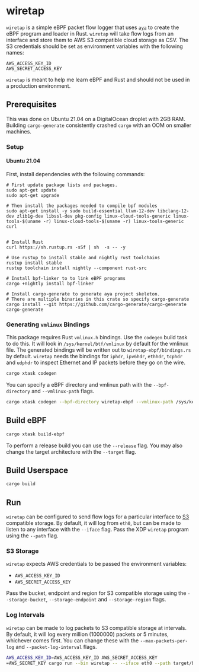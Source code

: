 # wiretap
`wiretap` is a simple eBPF packet flow logger that uses [`aya`](https://crates.io/crates/aya) to create the eBPF program and loader in Rust.
`wiretap` will take flow logs from an interface and store them to AWS S3 compatible cloud storage as CSV.
The S3 credentials should be set as environment variables with the following names:

```
AWS_ACCESS_KEY_ID
AWS_SECRET_ACCESS_KEY
```

`wiretap` is meant to help me learn eBPF and Rust and should not be used in a production environment.

## Prerequisites
This was done on Ubuntu 21.04 on a DigitalOcean droplet with 2GB RAM.
Building `cargo-generate` consistently crashed `cargo` with an OOM on smaller machines.

### Setup

#### Ubuntu 21.04
First, install dependencies with the following commands:

```
# First update package lists and packages.
sudo apt-get update
sudo apt-get upgrade

# Then install the packages needed to compile bpf modules
sudo apt-get install -y sudo build-essential llvm-12-dev libclang-12-dev zlib1g-dev libssl-dev pkg-config linux-cloud-tools-generic linux-tools-$(uname -r) linux-cloud-tools-$(uname -r) linux-tools-generic curl


# Install Rust
curl https://sh.rustup.rs -sSf | sh  -s -- -y

# Use rustup to install stable and nightly rust toolchains
rustup install stable
rustup toolchain install nightly --component rust-src

# Install bpf-linker to to link eBPF programs
cargo +nightly install bpf-linker

# Install cargo-generate to generate aya project skeleton.
# There are multiple binaries in this crate so specify cargo-generate
cargo install --git https://github.com/cargo-generate/cargo-generate cargo-generate
```

### Generating `vmlinux` Bindings
This package requires Rust `vmlinux.h` bindings.
Use the `codegen` build task to do this.
It will look in `/sys/kernel/btf/vmlinux` by default for the vmlinux file.
The generated bindings will be written out to `wiretap-ebpf/bindings.rs` by default.
`wiretap` needs the bindings for `iphdr`, `ipv6hdr`, `ethhdr`, `tcphdr` and `udphdr` to inspect Ethernet and IP packets before they go on the wire.

```bash
cargo xtask codegen
```

You can specify a eBPF directory and vmlinux path with the `--bpf-directory` and `--vmlinux-path`  flags.

```bash
cargo xtask codegen --bpf-directory wiretap-ebpf --vmlinux-path /sys/kernel/btf/vmlinux
```

## Build eBPF

```bash
cargo xtask build-ebpf
```

To perform a release build you can use the `--release` flag.
You may also change the target architecture with the `--target` flag.

## Build Userspace

```bash
cargo build
```

## Run

`wiretap` can be configured to send flow logs for a particular interface to [S3](https://aws.amazon.com/s3/) compatible storage.
By default, it will log from `eth0`, but can be made to listen to any interface with the `--iface` flag.
Pass the XDP `wiretap` program using the `--path` flag.

### S3 Storage
`wiretap` expects AWS credentials to be passed the environment variables:

- `AWS_ACCESS_KEY_ID`
- `AWS_SECRET_ACCESS_KEY`

Pass the bucket, endpoint and region for S3 compatible storage using the `--storage-bucket`, `--storage-endpoint` and `--storage-region` flags.

### Log Intervals
`wiretap` can be made to log packets to S3 compatible storage at intervals.
By default, it will log every million (1000000) packets or 5 minutes, whichever comes first.
You can change these with the `--max-packets-per-log` and `--packet-log-interval` flags.

```bash
AWS_ACCESS_KEY_ID=AWS_ACCESS_KEY_ID AWS_SECRET_ACCESS_KEY
=AWS_SECRET_KEY cargo run --bin wiretap -- --iface eth0 --path target/bpfel-unknown-none/debug/wiretap --storage-bucket bucket-name --storage-endpoint https://s3-storage-endpoint --storage-region s3-region --max-packets-per-log 1000000 --packet-log-interval 5
```
